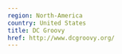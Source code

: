 ```yaml
---
region: North-America
country: United States
title: DC Groovy
href: http://www.dcgroovy.org/
---
```


